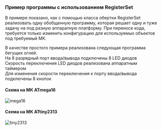 ### Пример программы с использованием RegisterSet

В примере показано, как с помощью класса обертки RegisterSet реализовать одну обобщенную программу, которая решает одну и туже задачу на под разную аппаратную платформу. При переносе кода, требуется только изменить конфигурацию для используемых объектов под требуемый МК.

В качестве простого примера реализована следующая программа бегущих огней.\
На 8 разрядный порт ввода/вывода подключены 8 LED диодов\
Скорость переключения LED диодов реализована аппаратным таймером\
Для изменения скорости переключения к порту ввода/вывода подключены 8 кнопок

#### Схема на МК ATmega16
![mega16]
#### Схема на МК ATtiny2313
![tiny2313]


[mega16]:https://github.com/Reifat/MetaBitLibrary/blob/master/example/pictures/Atmega16.png
[tiny2313]:https://github.com/Reifat/MetaBitLibrary/blob/master/example/pictures/ATtiny2313.png
